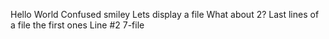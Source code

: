 Hello World
Confused smiley
Lets display a file
What about 2?
 Last lines of a file 
the first ones 
Line #2
7-file
